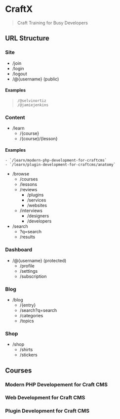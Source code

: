# CraftX
> Craft Training for Busy Developers

## URL Structure

### Site
- /join
- /login
- /logout
- /@{username} (public)

#### Examples
> `/@selvinortiz`  
> `/@jamiejenkins`

### Content
- /learn
    - /{course}
    - /{course}/{lesson}

#### Examples
    - `/learn/modern-php-development-for-craftcms`
    - `/learn/plugin-development-for-craftcms/anatomy`

- /browse
    - /courses
    - /lessons
    - /reviews
        - /plugins
        - /services
        - /websites
    - /interviews
        - /designers
        - /developers
- /search
    - ?q=search
    - /results

### Dashboard
- /@{username} (protected)
    - /profile
    - /settings
    - /subscription

### Blog
- /blog
    - /{entry}
    - /search?q=search
    - /categories
    - /topics

### Shop
- /shop
    - /shirts
    - /stickers

## Courses

### Modern PHP Developement for Craft CMS

### Web Development for Craft CMS

### Plugin Development for Craft CMS
